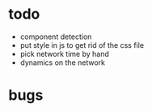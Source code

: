 # todo
- component detection
- put style in js to get rid of the css file
- pick network time by hand
- dynamics on the network

# bugs
